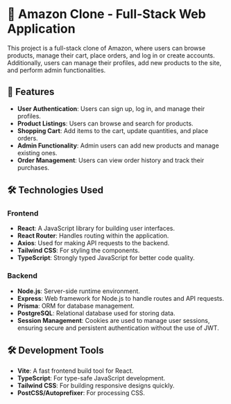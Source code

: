 # 🛒 Amazon Clone - Full-Stack Web Application

This project is a full-stack clone of Amazon, where users can browse products, manage their cart, place orders, and log in or create accounts. Additionally, users can manage their profiles, add new products to the site, and perform admin functionalities.

## 🚀 Features

- **User Authentication**: Users can sign up, log in, and manage their profiles.
- **Product Listings**: Users can browse and search for products.
- **Shopping Cart**: Add items to the cart, update quantities, and place orders.
- **Admin Functionality**: Admin users can add new products and manage existing ones.
- **Order Management**: Users can view order history and track their purchases.

## 🛠️ Technologies Used

### Frontend

- **React**: A JavaScript library for building user interfaces.
- **React Router**: Handles routing within the application.
- **Axios**: Used for making API requests to the backend.
- **Tailwind CSS**: For styling the components.
- **TypeScript**: Strongly typed JavaScript for better code quality.

### Backend

- **Node.js**: Server-side runtime environment.
- **Express**: Web framework for Node.js to handle routes and API requests.
- **Prisma**: ORM for database management.
- **PostgreSQL**: Relational database used for storing data.
- **Session Management**: Cookies are used to manage user sessions, ensuring secure and persistent authentication without the use of JWT.

## 🛠️ Development Tools

- **Vite**: A fast frontend build tool for React.
- **TypeScript**: For type-safe JavaScript development.
- **Tailwind CSS**: For building responsive designs quickly.
- **PostCSS/Autoprefixer**: For processing CSS.

